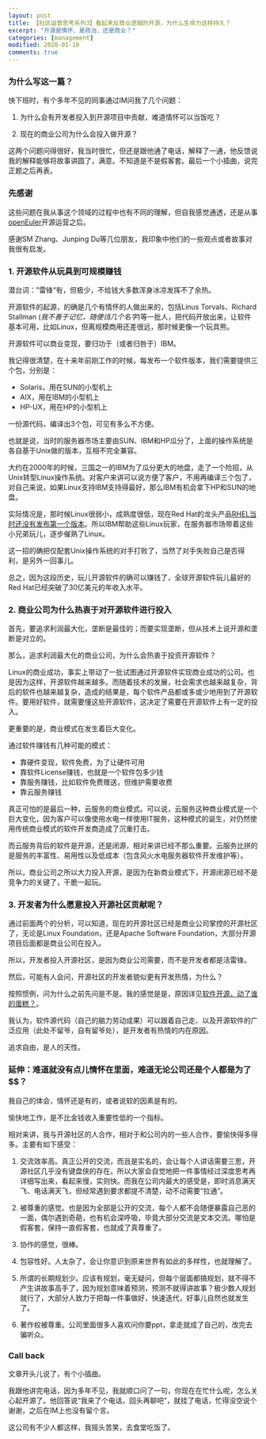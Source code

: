 ```yaml
---
layout: post
title: 【社区运营思考系列3】看起来反商业逻辑的开源，为什么生命力这样持久？
excerpt: "开源是情怀、是政治、还是商业？"
categories: [management]
modified: 2020-01-10
comments: true
---
```


### 为什么写这一篇？

快下班时，有个多年不见的同事通过IM问我了几个问题：

1. 为什么会有开发者投入到开源项目中贡献，难道情怀可以当饭吃？

2. 现在的商业公司为什么会投入做开源？

这两个问题问得很好，我当时很忙，但还是跟他通了电话，解释了一通，他反馈说我的解释能够将故事讲圆了，满意。不知道是不是假客套。最后一个小插曲，说完正题之后再表。


### 先感谢

这些问题在我从事这个领域的过程中也有不同的理解，但自我感觉通透，还是从事[openEuler](https://openeuler.org)开源运营之后。

感谢SM Zhang、Junping Du等几位朋友，我印象中他们的一些观点或者故事对我很有启发。

### 1. 开源软件从玩具到可规模赚钱

潜台词：”雷锋“有，但极少，不给钱大多数浑身冰凉发挥不了余热。

开源软件的起源，的确是几个有情怀的人做出来的，包括Linus Torvals、Richard Stallman (*我不善于记忆，随便诌几个名字*)等一批人，把代码开放出来，让软件基本可用，比如Linux，但离规模商用还差很远，那时候更像一个玩具熊。

开源软件可以商业变现，要归功于（或者归咎于）IBM。

我记得很清楚，在十来年前刚工作的时候，每发布一个软件版本，我们需要提供三个包，分别是：

- Solaris，用在SUN的小型机上
- AIX，用在IBM的小型机上
- HP-UX，用在HP的小型机上

一份源代码，编译出3个包，可见有多么不方便。

也就是说，当时的服务器市场主要由SUN、IBM和HP瓜分了，上面的操作系统是各自基于Unix做的版本，互相不完全兼容。

大约在2000年的时候，三国之一的IBM为了瓜分更大的地盘，走了一个险招，从Unix转型Linux操作系统。对客户来讲可以说方便了客户，不用再编译三个包了，对自己来说，如果Linux支持IBM支持得最好，那么IBM有机会拿下HP和SUN的地盘。

实际情况是，那时候Linux很弱小，成熟度很低，现在Red Hat的龙头产品[RHEL当时还没有发布第一个版本](https://en.wikipedia.org/wiki/Red_Hat_Enterprise_Linux#RHEL_2.1)。所以IBM帮助这些Linux玩家，在服务器市场带着这些小兄弟玩儿，逐步催熟了Linux。

这一招的确把仅配套Unix操作系统的对手打败了，当然了对手失败自己是否得利，是另外一回事儿。

总之，因为这段历史，玩儿开源软件的确可以赚钱了，全球开源软件玩儿最好的Red Hat已经突破了30亿美元的年收入水平。

### 2. 商业公司为什么热衷于对开源软件进行投入

首先，要追求利润最大化，垄断是最佳的；而要实现垄断，但从技术上说开源和垄断是对立的。

那么，追求利润最大化的商业公司，为什么会热衷于投资开源软件？

Linux的商业成功，事实上带动了一批试图通过开源软件实现商业成功的公司。也是因为这样，开源软件越来越多。而随着技术的发展，社会需求也越来越复杂，背后的软件也越来越复杂，造成的结果是，每个软件产品都或多或少地用到了开源软件。要用好软件，就需要懂这些开源软件，这决定了需要在开源软件上有一定的投入。

更重要的是，商业模式在发生着巨大变化。

通过软件赚钱有几种可能的模式：

- 靠硬件变现，软件免费，为了让硬件可用
- 靠软件License赚钱，也就是一个软件包多少钱
- 靠服务赚钱，比如软件免费赠送，但维护需要收费
- 靠云服务赚钱

真正可怕的是最后一种，云服务的商业模式。可以说，云服务这种商业模式是一个巨大变化，因为客户可以像使用水电一样使用IT服务，这种模式的诞生，对仍然使用传统商业模式的软件开发商造成了沉重打击。

而云服务背后的软件是开源，还是闭源，相对来讲已经不那么重要。云服务比拼的是服务的丰富性、易用性以及低成本（包含风火水电服务器软件开发维护等）。

所以，商业公司之所以大力投入开源，是因为在新商业模式下，开源闭源已经不是竞争力的关键了，干脆一起玩。

### 3. 开发者为什么愿意投入开源社区贡献呢？

通过前面两个的分析，可以知道，现在的开源社区已经是商业公司掌控的开源社区了，无论是Linux Foundation，还是Apache Software Foundation，大部分开源项目后面都是商业公司在投入。

所以，开发者投入开源社区，是因为商业公司需要，而不是开发者都是活雷锋。

然后，可能有人会问，开源社区的开发者貌似更有开发热情，为什么？

按照惯例，问为什么之前先问是不是。我的感觉是是，原因详见[软件开源，动了谁的蛋糕？](https://liyongle.github.io/articles/2019-12/open-source-community-operation-1)。

我认为，软件源代码（自己的脑力劳动成果）可以跟着自己走、以及开源软件的广泛应用（此处不留爷，自有留爷处），是开发者有热情的内在原因。

追求自由，是人的天性。


### 延伸：难道就没有点儿情怀在里面，难道无论公司还是个人都是为了$$？

我自己的体会，情怀还是有的，或者说软的因素是有的。

愉快地工作，是不比金钱收入重要性低的一个指标。

相对来讲，我与开源社区的人合作，相对于和公司内的一些人合作，要愉快得多得多。主要有如下感受：

1. 交流效率高。真正公开的交流，而且是实名的，会让每个人讲话需要三思，开源社区几乎没有键盘侠的存在。所以大家会自觉地把一件事情经过深度思考再详细写出来，看起来慢，实则快。而我在公司内最大的感受是，即时消息满天飞、电话满天飞，但经常遇到要求都提不清楚，动不动需要“拉通”。

2. 被尊重的感觉。也是因为全部是公开的交流，每个人都不会随便暴露自己恶的一面，偶尔遇到奇葩，也有机会深呼吸，毕竟大部分交流是文本交流。哪怕是假客套，保持一直假客套，也就成了真尊重了。

3. 协作的感觉，很棒。

4. 包容性好。人太杂了，会让你意识到原来世界有如此的多样性，也就理解了。

5. 所谓的长期规划少。应该有规划，毫无疑问，但每个层面都搞规划，就不得不产生讲故事高手了，因为规划意味着预测，预测不就得讲故事？极少数人规划就行了，大部分人致力于把每一件事做好，快速迭代，好事儿自然也就发生了。

6. 著作权被尊重。公司里面很多人喜欢问你要ppt，拿走就成了自己的，改完去骗听众。


### Call back

文章开头儿说了，有个小插曲。

我跟他讲完电话，因为多年不见，我就顺口问了一句，你现在在忙什么呢，怎么关心起开源了。他回答说“我来了个电话，回头再聊吧”，就挂了电话，忙得没空说个谢谢，之后在IM上也没有留个言。

这公司有不少人都这样，我摇头苦笑，去食堂吃饭了。